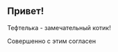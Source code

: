 ## Привет!                              

Тефтелька - замечательный котик!

Совершенно с этим согласен
